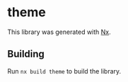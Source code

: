 # theme

This library was generated with [Nx](https://nx.dev).

## Building

Run `nx build theme` to build the library.

